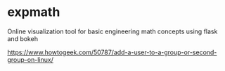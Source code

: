 # expmath
Online visualization tool for basic engineering math concepts using flask and bokeh

https://www.howtogeek.com/50787/add-a-user-to-a-group-or-second-group-on-linux/
